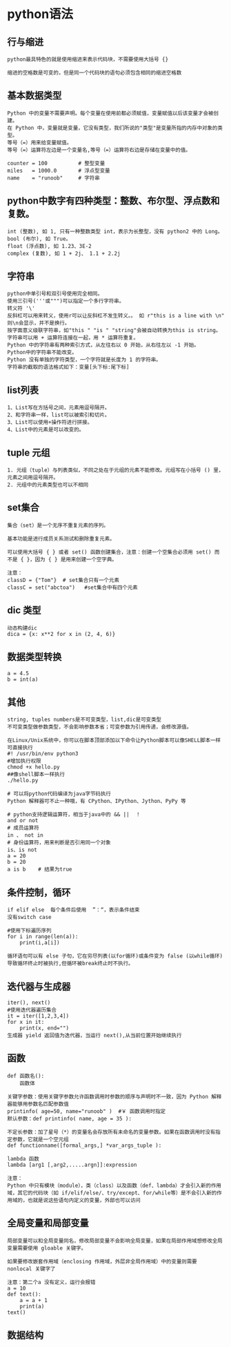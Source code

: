 # python语法

## 行与缩进
    python最具特色的就是使用缩进来表示代码块，不需要使用大括号 {} 

    缩进的空格数是可变的，但是同一个代码块的语句必须包含相同的缩进空格数

## 基本数据类型
    Python 中的变量不需要声明。每个变量在使用前都必须赋值，变量赋值以后该变量才会被创建。
    在 Python 中，变量就是变量，它没有类型，我们所说的"类型"是变量所指的内存中对象的类型。
    等号（=）用来给变量赋值。
    等号（=）运算符左边是一个变量名,等号（=）运算符右边是存储在变量中的值。
    
    counter = 100          # 整型变量
    miles   = 1000.0       # 浮点型变量
    name    = "runoob"     # 字符串
## python中数字有四种类型：整数、布尔型、浮点数和复数。
    int (整数), 如 1, 只有一种整数类型 int，表示为长整型，没有 python2 中的 Long。
    bool (布尔), 如 True。
    float (浮点数), 如 1.23、3E-2
    complex (复数), 如 1 + 2j、 1.1 + 2.2j

## 字符串
    python中单引号和双引号使用完全相同。
    使用三引号('''或""")可以指定一个多行字符串。
    转义符 '\'
    反斜杠可以用来转义，使用r可以让反斜杠不发生转义。。 如 r"this is a line with \n" 则\n会显示，并不是换行。
    按字面意义级联字符串，如"this " "is " "string"会被自动转换为this is string。
    字符串可以用 + 运算符连接在一起，用 * 运算符重复。
    Python 中的字符串有两种索引方式，从左往右以 0 开始，从右往左以 -1 开始。
    Python中的字符串不能改变。
    Python 没有单独的字符类型，一个字符就是长度为 1 的字符串。
    字符串的截取的语法格式如下：变量[头下标:尾下标]

## list列表
    1、List写在方括号之间，元素用逗号隔开。
    2、和字符串一样，list可以被索引和切片。
    3、List可以使用+操作符进行拼接。
    4、List中的元素是可以改变的。

## tuple 元组
    1. 元组（tuple）与列表类似，不同之处在于元组的元素不能修改。元组写在小括号 () 里，元素之间用逗号隔开。
    2. 元组中的元素类型也可以不相同

## set集合
    集合（set）是一个无序不重复元素的序列。

    基本功能是进行成员关系测试和删除重复元素。

    可以使用大括号 { } 或者 set() 函数创建集合，注意：创建一个空集合必须用 set() 而不是 { }，因为 { } 是用来创建一个空字典。

    注意：
    classD = {"Tom"}  # set集合只有一个元素
    classC = set("abctoa")   #set集合中有四个元素

## dic 类型
    动态构建dic
    dica = {x: x**2 for x in (2, 4, 6)}

## 数据类型转换
    a = 4.5
    b = int(a)

## 其他
    string, tuples numbers是不可变类型，list,dic是可变类型
    不可变类型做参数类型，不会影响参数本省；可变参数为引用传递，会修改源值。

    在Linux/Unix系统中，你可以在脚本顶部添加以下命令让Python脚本可以像SHELL脚本一样可直接执行
    #! /usr/bin/env python3
    #增加执行权限
    chmod +x hello.py
    ##像shell脚本一样执行
    ./hello.py

    # 可以将python代码编译为java字节码执行
    Python 解释器可不止一种哦，有 CPython、IPython、Jython、PyPy 等

    # python支持逻辑运算符，相当于java中的 && ||  ！
    and or not
    # 成员运算符
    in 、 not in
    # 身份运算符，用来判断是否引用同一个对象
    is、is not
    a = 20
    b = 20 
    a is b    # 结果为true

## 条件控制，循环
    if elif else  每个条件后使用  ”：“，表示条件结束
    没有switch case
    
    #使用下标遍历序列
    for i in range(len(a)):
        print(i,a[i])

    循环语句可以有 else 子句，它在穷尽列表(以for循环)或条件变为 false (以while循环)导致循环终止时被执行,但循环被break终止时不执行。

## 迭代器与生成器
    iter(), next()
    #使用迭代器遍历集合
    it = iter([1,2,3,4])
    for x in it:
        print(x, end="")
    生成器 yield 返回值为迭代器，当运行 next(),从当前位置开始继续执行

## 函数
    def 函数名():
        函数体

    关键字参数：使用关键字参数允许函数调用时参数的顺序与声明时不一致，因为 Python 解释器能够用参数名匹配参数值
    printinfo( age=50, name="runoob" )  #￥ 函数调用时指定
    默认参数：def printinfo( name, age = 35 ):

    不定长参数：加了星号（*）的变量名会存放所有未命名的变量参数。如果在函数调用时没有指定参数，它就是一个空元组
    def functionname([formal_args,] *var_args_tuple ):

    lambda 函数
    lambda [arg1 [,arg2,.....argn]]:expression

    注意：
    Python 中只有模块（module），类（class）以及函数（def、lambda）才会引入新的作用域，其它的代码块（如 if/elif/else/、try/except、for/while等）是不会引入新的作用域的，也就是说这些语句内定义的变量，外部也可以访问

## 全局变量和局部变量
    局部变量可以和全局变量同名，修改局部变量不会影响全局变量，如果在局部作用域想修改全局变量需要使用 gloable 关键字。

    如果要修改嵌套作用域（enclosing 作用域，外层非全局作用域）中的变量则需要 nonlocal 关键字了

    注意：第二个a 没有定义，运行会报错
    a = 10
    def text():
        a = a + 1
        print(a)
    text()

## 数据结构




    
